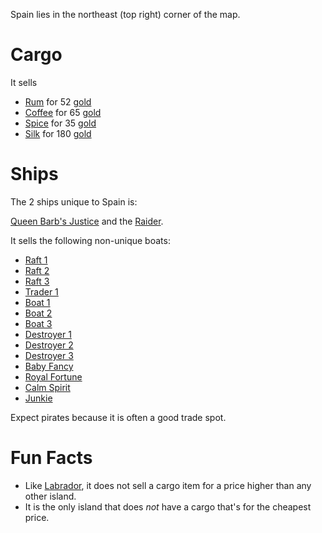 
Spain lies in the northeast (top right) corner of the map.

# Cargo 
It sells 
* [Rum](/cargo/rum.md) for 52 [gold](/gold.md)
* [Coffee](/cargo/coffee.md) for 65 [gold](/gold.md)
* [Spice](/cargo/spice.md) for 35 [gold](/gold.md)
* [Silk](/cargo/silk.md) for 180 [gold](/gold.md)

# Ships

The 2 ships unique to Spain is: 

[Queen Barb's Justice](/ships/qbj.md) and the [Raider](/ships/raider.md).

It sells the following non-unique boats:

* [Raft 1](/ships/raft1.md)
* [Raft 2](/ships/raft2.md)
* [Raft 3](/ships/raft3.md)
* [Trader 1](/ships/traders/trader1.md)
* [Boat 1](/ships/boat1.md)
* [Boat 2](/ships/boat2.md)
* [Boat 3](/ships/boat3.md)
* [Destroyer 1](/ships/destroyer1.md)
* [Destroyer 2](/ships/destroyer2.md)
* [Destroyer 3](/ships/destroyer3.md)
* [Baby Fancy](/ships/babyfancy.md)
* [Royal Fortune](/ships/royalfortune.md)
* [Calm Spirit](/ships/calmspirit.md)
* [Junkie](/ships/junkie.md)

Expect pirates because it is often a good trade spot.

# Fun Facts
- Like [Labrador](/islands/labrador.md), it does not sell a cargo item for a price higher than any other island.
- It is the only island that does *not* have a cargo that's for the cheapest price.